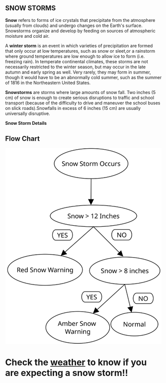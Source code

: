 ## SNOW STORMS
**Snow** refers to forms of ice crystals that precipitate from the atmosphere (usually from clouds) and undergo changes on the Earth's surface. Snowstorms organize and develop by feeding on sources of atmospheric moisture and cold air.

A **winter storm** is an event in which varieties of precipitation are formed that only occur at low temperatures, such as snow or sleet,or a rainstorm where ground temperatures are low enough to allow ice to form (i.e. freezing rain). In temperate continental climates, these storms are not necessarily restricted to the winter season, but may occur in the late autumn and early spring as well. Very rarely, they may form in summer, though it would have to be an abnormally cold summer, such as the summer of 1816 in the Northeastern United States.

**Snowstorms** are storms where large amounts of snow fall. Two inches (5 cm) of snow is enough to create serious disruptions to traffic and school transport (because of the difficulty to drive and maneuver the school buses on slick roads).Snowfalls in excess of 6 inches (15 cm) are usually universally disruptive.

**Snow Storm Details** 

## Flow Chart

![Snow](Pujeethaa_Snow.svg)

# Check the [weather](https://weather.com/) to know if you are expecting a snow storm!!
